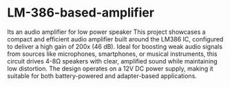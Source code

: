 # LM-386-based-amplifier
Its an audio amplifier for low power speaker
This project showcases a compact and efficient audio amplifier built around the LM386 IC, configured to deliver a high gain of 200x (46 dB). Ideal for boosting weak audio signals from sources like microphones, smartphones, or musical instruments, this circuit drives 4-8Ω speakers with clear, amplified sound while maintaining low distortion. The design operates on a 12V DC power supply, making it suitable for both battery-powered and adapter-based applications.
